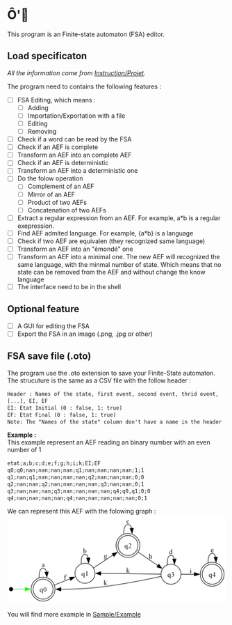 # Ô'🍅
This program is an Finite-state automaton (FSA) editor.

## Load specificaton
*All the information come from [Instruction/Projet](Instruction/Projet).*

The program need to contains the following features :
- [ ] FSA Editing, which means :
  - [ ] Adding
  - [ ] Importation/Exportation with a file
  - [ ] Editing
  - [ ] Removing
- [ ] Check if a word can be read by the FSA
- [ ] Check if an AEF is complete
- [ ] Transform an AEF into an complete AEF
- [ ] Check if an AEF is deterministic
- [ ] Transform an AEF into a deterministic one
- [ ] Do the folow operation
    - [ ] Complement of an AEF
    - [ ] Mirror of an AEF
    - [ ] Product of two AEFs
    - [ ] Concatenation of two AEFs 
- [ ] Extract a regular expression from an AEF. For example, a\*b is a regular exepression.
- [ ] Find AEF admited language. For example, {a*b} is a language
- [ ] Check if two AEF are equivalen (they recognized same language)
- [ ] Transform an AEF into an "émondé" one
- [ ] Transform an AEF into a minimal one. The new AEF will recognized the same language, with the minmal number of state. Which means that no state can be removed from the AEF and without change the know language
- [ ] The interface need to be in the shell

## Optional feature
- [ ] A GUI for editing the FSA
- [ ] Export the FSA in an image (.png, .jpg or other)

## FSA save file (.oto)
The program use the .oto extension to save your Finite-State automaton. The strucuture is the same as a CSV file with the follow header :
```
Header : Names of the state, first event, second event, thrid event, [...], EI, EF
EI: Etat Initial (0 : false, 1: true)
EF: Etat Final (0 : false, 1: true)
Note: The "Names of the state" column don't have a name in the header
```

**Example :**\
This example represent an AEF reading an binary number with an even number of 1
```
etat;a;b;c;d;e;f;g;h;i;k;EI;EF
q0;q0;nan;nan;nan;nan;q1;nan;nan;nan;nan;1;1
q1;nan;q1;nan;nan;nan;nan;q2;nan;nan;nan;0;0
q2;nan;nan;q2;nan;nan;nan;nan;q3;nan;nan;0;1
q3;nan;nan;nan;q3;nan;nan;nan;nan;q4;q0,q1;0;0
q4;nan;nan;nan;nan;q4;nan;nan;nan;nan;nan;0;1

```
We can represent this AEF with the folowing graph :\
![Even AEF graph](Sample/Example/otomate.png)

You will find more example in [Sample/Example](Sample/Example)
